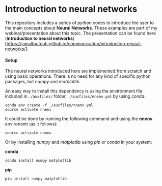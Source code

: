 # Introduction to neural networks

This repository includes a series of *python* codes to introduce the user to the main concepts about **Neural Networks**.
These examples are part of my webinar/presentation about this topic. The presentation can be found here (**Introduction to neural networks**)[https://jamaltoutouh.github.io/communication/introduction-neural-networks/].

#### Setup
The neural networks introduced here are implemented from scratch and using basic operations. There is no need for any kind of specific python packages, but *numpy* and *matplotlib*.

An easy way to install this dependency is using the environment file included in ``./auxfiles/`` folder, ``./auxfiles/nnenv.yml`` by using *conda*.

```
conda env create -f ./auxfiles/nnenv.yml
source activate nnenv
```

It could be done by running the following command and using the **nnenv** environemt (as it follows):
```
source activate nnenv
```

Or by installing  *numpy* and *matplotlib* using *pip* or *conda* in your system:

**conda**
```
conda install numpy matplotlib
```
**pip**
```
pip install numpy matplotlib
```


